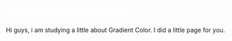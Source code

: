 <h1 style="color:#fff"> Gradient Color Study </h1>
<p> Hi guys, i am studying a little about Gradient Color. I did a little page for you.</p>
